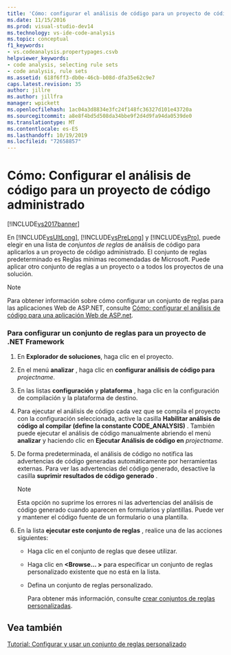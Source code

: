 ```yaml
---
title: 'Cómo: configurar el análisis de código para un proyecto de código administrado | Microsoft Docs'
ms.date: 11/15/2016
ms.prod: visual-studio-dev14
ms.technology: vs-ide-code-analysis
ms.topic: conceptual
f1_keywords:
- vs.codeanalysis.propertypages.csvb
helpviewer_keywords:
- code analysis, selecting rule sets
- code analysis, rule sets
ms.assetid: 618f6ff3-db0e-46cb-b08d-dfa35e62c9e7
caps.latest.revision: 35
author: jillre
ms.author: jillfra
manager: wpickett
ms.openlocfilehash: 1ac04a3d8834e3fc24f148fc36327d101e43720a
ms.sourcegitcommit: a8e8f4bd5d508da34bbe9f2d4d9fa94da0539de0
ms.translationtype: MT
ms.contentlocale: es-ES
ms.lasthandoff: 10/19/2019
ms.locfileid: "72658857"
---
```

# <a name="how-to-configure-code-analysis-for-a-managed-code-project"></a>Cómo: Configurar el análisis de código para un proyecto de código administrado
[!INCLUDE[vs2017banner](../includes/vs2017banner.md)]

En [!INCLUDE[vsUltLong](../includes/vsultlong-md.md)], [!INCLUDE[vsPreLong](../includes/vsprelong-md.md)] y [!INCLUDE[vsPro](../includes/vspro-md.md)], puede elegir en una lista de *conjuntos de reglas* de análisis de código para aplicarlos a un proyecto de código administrado. El conjunto de reglas predeterminado es Reglas mínimas recomendadas de Microsoft. Puede aplicar otro conjunto de reglas a un proyecto o a todos los proyectos de una solución.

> [!NOTE]
> Para obtener información sobre cómo configurar un conjunto de reglas para las aplicaciones Web de ASP.NET, consulte [Cómo: configurar el análisis de código para una aplicación Web de ASP.net](../code-quality/how-to-configure-code-analysis-for-an-aspnet-web-application.md).

### <a name="to-configure-a-rule-set-for-a-net-framework-project"></a>Para configurar un conjunto de reglas para un proyecto de .NET Framework

1. En **Explorador de soluciones**, haga clic en el proyecto.

2. En el menú **analizar** , haga clic en **configurar análisis de código para** *projectname*.

3. En las listas **configuración** y **plataforma** , haga clic en la configuración de compilación y la plataforma de destino.

4. Para ejecutar el análisis de código cada vez que se compila el proyecto con la configuración seleccionada, active la casilla **Habilitar análisis de código al compilar (define la constante CODE_ANALYSIS)** . También puede ejecutar el análisis de código manualmente abriendo el menú **analizar** y haciendo clic en **Ejecutar Análisis de código en** *projectname*.

5. De forma predeterminada, el análisis de código no notifica las advertencias de código generadas automáticamente por herramientas externas. Para ver las advertencias del código generado, desactive la casilla **suprimir resultados de código generado** .

    > [!NOTE]
    > Esta opción no suprime los errores ni las advertencias del análisis de código generado cuando aparecen en formularios y plantillas. Puede ver y mantener el código fuente de un formulario o una plantilla.

6. En la lista **ejecutar este conjunto de reglas** , realice una de las acciones siguientes:

    - Haga clic en el conjunto de reglas que desee utilizar.

    - Haga clic en **\<Browse... >** para especificar un conjunto de reglas personalizado existente que no está en la lista.

    - Defina un conjunto de reglas personalizado.

         Para obtener más información, consulte [crear conjuntos de reglas personalizadas](../code-quality/creating-custom-code-analysis-rule-sets.md).

## <a name="see-also"></a>Vea también
 [Tutorial: Configurar y usar un conjunto de reglas personalizado](../code-quality/walkthrough-configuring-and-using-a-custom-rule-set.md)
